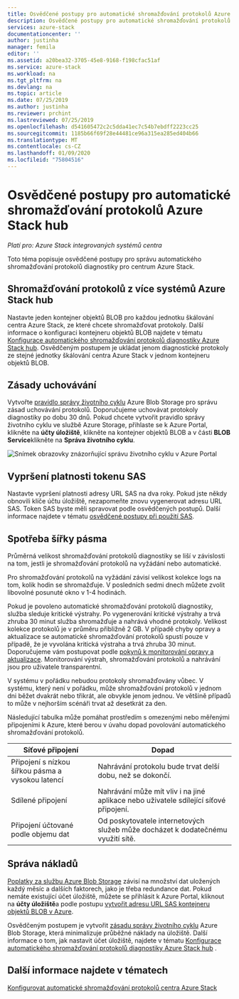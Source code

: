 ```yaml
---
title: Osvědčené postupy pro automatické shromažďování protokolů Azure Stack centra | Microsoft Docs
description: Osvědčené postupy pro automatické shromažďování protokolů v centru Azure Stack nápovědu a podpora
services: azure-stack
documentationcenter: ''
author: justinha
manager: femila
editor: ''
ms.assetid: a20bea32-3705-45e8-9168-f198cfac51af
ms.service: azure-stack
ms.workload: na
ms.tgt_pltfrm: na
ms.devlang: na
ms.topic: article
ms.date: 07/25/2019
ms.author: justinha
ms.reviewer: prchint
ms.lastreviewed: 07/25/2019
ms.openlocfilehash: d541605472c2c5dda41ec7c54b7ebdff2223cc25
ms.sourcegitcommit: 1185b66f69f28e44481ce96a315ea285ed404b66
ms.translationtype: MT
ms.contentlocale: cs-CZ
ms.lasthandoff: 01/09/2020
ms.locfileid: "75804516"
---
```

# <a name="best-practices-for-automatic-azure-stack-hub-log-collection"></a>Osvědčené postupy pro automatické shromažďování protokolů Azure Stack hub 

*Platí pro: Azure Stack integrovaných systémů centra*


Toto téma popisuje osvědčené postupy pro správu automatického shromažďování protokolů diagnostiky pro centrum Azure Stack. 

## <a name="collecting-logs-from-multiple-azure-stack-hub-systems"></a>Shromažďování protokolů z více systémů Azure Stack hub

Nastavte jeden kontejner objektů BLOB pro každou jednotku škálování centra Azure Stack, ze které chcete shromažďovat protokoly. Další informace o konfiguraci kontejneru objektů BLOB najdete v tématu [Konfigurace automatického shromažďování protokolů diagnostiky Azure Stack hub](azure-stack-configure-automatic-diagnostic-log-collection.md). Osvědčeným postupem je ukládat jenom diagnostické protokoly ze stejné jednotky škálování centra Azure Stack v jednom kontejneru objektů BLOB. 

## <a name="retention-policy"></a>Zásady uchovávání

Vytvořte [pravidlo správy životního cyklu](https://docs.microsoft.com/azure/storage/blobs/storage-lifecycle-management-concepts) Azure Blob Storage pro správu zásad uchovávání protokolů. Doporučujeme uchovávat protokoly diagnostiky po dobu 30 dnů. Pokud chcete vytvořit pravidlo správy životního cyklu ve službě Azure Storage, přihlaste se k Azure Portal, klikněte na **účty úložiště**, klikněte na kontejner objektů BLOB a v části **BLOB Service**klikněte na **Správa životního cyklu**.

![Snímek obrazovky znázorňující správu životního cyklu v Azure Portal](media/azure-stack-automatic-log-collection/blob-storage-lifecycle-management.png)


## <a name="sas-token-expiration"></a>Vypršení platnosti tokenu SAS

Nastavte vypršení platnosti adresy URL SAS na dva roky. Pokud jste někdy obnovili klíče účtu úložiště, nezapomeňte znovu vygenerovat adresu URL SAS. Token SAS byste měli spravovat podle osvědčených postupů. Další informace najdete v tématu [osvědčené postupy při použití SAS](https://docs.microsoft.com/azure/storage/common/storage-dotnet-shared-access-signature-part-1#best-practices-when-using-sas).


## <a name="bandwidth-consumption"></a>Spotřeba šířky pásma

Průměrná velikost shromažďování protokolů diagnostiky se liší v závislosti na tom, jestli je shromažďování protokolů na vyžádání nebo automatické. 

Pro shromažďování protokolů na vyžádání závisí velikost kolekce logs na tom, kolik hodin se shromažďuje. V posledních sedmi dnech můžete zvolit libovolné posunuté okno v 1-4 hodinách. 

Pokud je povoleno automatické shromažďování protokolů diagnostiky, služba sleduje kritické výstrahy. Po vygenerování kritické výstrahy a trvá zhruba 30 minut služba shromažďuje a nahrává vhodné protokoly. Velikost kolekce protokolů je v průměru přibližně 2 GB. V případě chyby opravy a aktualizace se automatické shromažďování protokolů spustí pouze v případě, že je vyvolána kritická výstraha a trvá zhruba 30 minut. Doporučujeme vám postupovat podle [pokynů k monitorování opravy a aktualizace](azure-stack-updates.md).
Monitorování výstrah, shromažďování protokolů a nahrávání jsou pro uživatele transparentní. 



V systému v pořádku nebudou protokoly shromažďovány vůbec. V systému, který není v pořádku, může shromažďování protokolů v jednom dni běžet dvakrát nebo třikrát, ale obvykle jenom jednou. Ve většině případů to může v nejhorším scénáři trvat až desetkrát za den.  

Následující tabulka může pomáhat prostředím s omezenými nebo měřenými připojeními k Azure, které berou v úvahu dopad povolování automatického shromažďování protokolů.

| Síťové připojení | Dopad |
|--------------------|--------|
| Připojení s nízkou šířkou pásma a vysokou latencí | Nahrávání protokolu bude trvat delší dobu, než se dokončí. | 
| Sdílené připojení | Nahrávání může mít vliv i na jiné aplikace nebo uživatele sdílející síťové připojení. |
| Připojení účtované podle objemu dat | Od poskytovatele internetových služeb může docházet k dodatečnému využití sítě. |


## <a name="managing-costs"></a>Správa nákladů

[Poplatky za službu Azure Blob Storage](https://azure.microsoft.com/pricing/details/storage/blobs/) závisí na množství dat uložených každý měsíc a dalších faktorech, jako je třeba redundance dat. Pokud nemáte existující účet úložiště, můžete se přihlásit k Azure Portal, kliknout na **účty úložiště**a podle postupu [vytvořit adresu URL SAS kontejneru objektů BLOB v Azure](azure-stack-configure-automatic-diagnostic-log-collection.md).

Osvědčeným postupem je vytvořit [zásadu správy životního cyklu](https://docs.microsoft.com/azure/storage/blobs/storage-lifecycle-management-concepts) Azure Blob Storage, která minimalizuje průběžné náklady na úložiště. Další informace o tom, jak nastavit účet úložiště, najdete v tématu [Konfigurace automatického shromažďování protokolů diagnostiky Azure Stack hub](azure-stack-configure-automatic-diagnostic-log-collection.md) .

## <a name="see-also"></a>Další informace najdete v tématech

[Konfigurovat automatické shromažďování protokolů centra Azure Stack](azure-stack-best-practices-automatic-diagnostic-log-collection.md)

